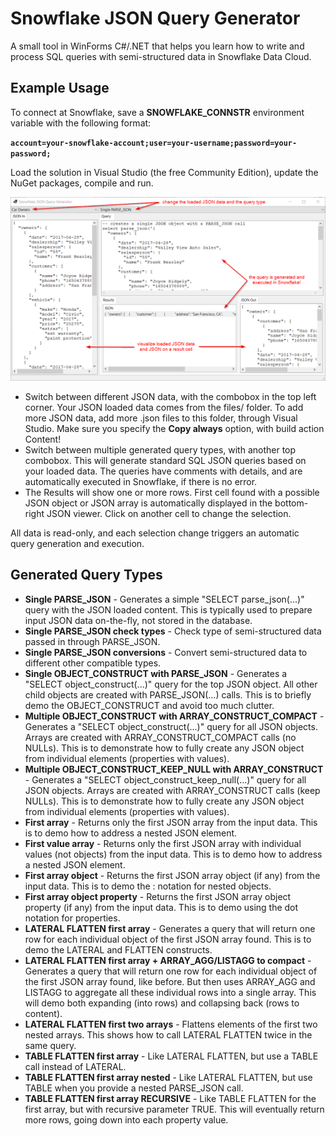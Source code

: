 Snowflake JSON Query Generator
==============================
A small tool in WinForms C#/.NET that helps you learn how to write and process SQL queries with semi-structured data in Snowflake Data Cloud.

Example Usage
-------------

To connect at Snowflake, save a **SNOWFLAKE_CONNSTR** environment variable with the following format:

**<code>account=your-snowflake-account;user=your-username;password=your-password;</code>**  

Load the solution in Visual Studio (the free Community Edition), update the NuGet packages, compile and run.

![Screen](/images/Snowflake-JSON-Query-Generator.png)

* Switch between different JSON data, with the combobox in the top left corner. Your JSON loaded data comes from the files/ folder. To add more JSON data, add more .json files to this folder, through Visual Studio. Make sure you specify the **Copy always** option, with build action Content!  
* Switch between multiple generated query types, with another top combobox. This will generate standard SQL JSON queries based on your loaded data. The queries have comments with details, and are automatically executed in Snowflake, if there is no error.  
* The Results will show one or more rows. First cell found with a possible JSON object or JSON array is automatically displayed in the bottom-right JSON viewer. Click on another cell to change the selection.  

All data is read-only, and each selection change triggers an automatic query generation and execution.

Generated Query Types
---------------------

* **Single PARSE_JSON** - Generates a simple "SELECT parse_json(...)" query with the JSON loaded content. This is typically used to prepare input JSON data on-the-fly, not stored in the database.  
* **Single PARSE_JSON check types** - Check type of semi-structured data passed in through PARSE_JSON.  
* **Single PARSE_JSON conversions** - Convert semi-structured data to different other compatible types.  
* **Single OBJECT_CONSTRUCT with PARSE_JSON** - Generates a "SELECT object_construct(...)" query for the top JSON object. All other child objects are created with PARSE_JSON(...) calls. This is to briefly demo the OBJECT_CONSTRUCT and avoid too much clutter.  
* **Multiple OBJECT_CONSTRUCT with ARRAY_CONSTRUCT_COMPACT** - Generates a "SELECT object_construct(...)" query for all JSON objects. Arrays are created with ARRAY_CONSTRUCT_COMPACT calls (no NULLs). This is to demonstrate how to fully create any JSON object from individual elements (properties with values).  
* **Multiple OBJECT_CONSTRUCT_KEEP_NULL with ARRAY_CONSTRUCT** - Generates a "SELECT object_construct_keep_null(...)" query for all JSON objects. Arrays are created with ARRAY_CONSTRUCT calls (keep NULLs). This is to demonstrate how to fully create any JSON object from individual elements (properties with values).  
* **First array** - Returns only the first JSON array from the input data. This is to demo how to address a nested JSON element.  
* **First value array** - Returns only the first JSON array with individual values (not objects) from the input data. This is to demo how to address a nested JSON element.  
* **First array object** - Returns the first JSON array object (if any) from the input data. This is to demo the : notation for nested objects.  
* **First array object property** - Returns the first JSON array object property (if any) from the input data. This is to demo using the dot notation for properties.  
* **LATERAL FLATTEN first array** - Generates a query that will return one row for each individual object of the first JSON array found. This is to demo the LATERAL and FLATTEN constructs.  
* **LATERAL FLATTEN first array + ARRAY_AGG/LISTAGG to compact** - Generates a query that will return one row for each individual object of the first JSON array found, like before. But then uses ARRAY_AGG and LISTAGG to aggregate all these individual rows into a single array. This will demo both expanding (into rows) and collapsing back (rows to content).  
* **LATERAL FLATTEN first two arrays** - Flattens elements of the first two nested arrays. This shows how to call LATERAL FLATTEN twice in the same query.  
* **TABLE FLATTEN first array** - Like LATERAL FLATTEN, but use a TABLE call instead of LATERAL.  
* **TABLE FLATTEN first array nested** - Like LATERAL FLATTEN, but use TABLE when you provide a nested PARSE_JSON call.  
* **TABLE FLATTEN first array RECURSIVE** - Like TABLE FLATTEN for the first array, but with recursive parameter TRUE. This will eventually return more rows, going down into each property value.  
